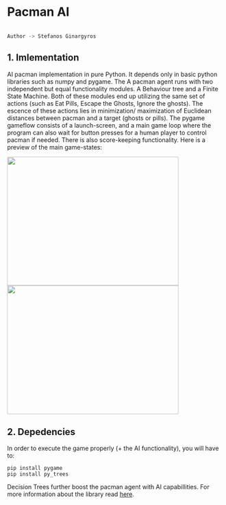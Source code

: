 # Pacman AI
```python

Author -> Stefanos Ginargyros

```

## 1. Imlementation
  
AI pacman implementation in pure Python. It depends only in basic python libraries such as numpy and pygame. The A pacman agent runs with two independent but equal functionality modules. A Behaviour tree and a Finite State Machine. Both of these modules end up utilizing the same set of actions (such as Eat Pills, Escape the Ghosts, Ignore the ghosts). The escence of these actions lies in minimization/ maximization of Euclidean distances between pacman and a target (ghosts or pills). The pygame gameflow consists of a launch-screen, and a main game loop where the program can also wait for button presses for a human player to control pacman if needed. There is also score-keeping functionality. Here is a preview of the main game-states:


<img src="https://github.com/stefgina/3d-convolution-from-scratch/blob/main/pacman1.png" width="400" height="300">
<img src="https://github.com/stefgina/3d-convolution-from-scratch/blob/main/pacman2.png" width="400" height="300">

## 2. Depedencies

In order to execute the game properly (+ the AI functionality), you will have to:

```
pip install pygame
pip install py_trees
``` 

Decision Trees further boost the pacman agent with AI capabillities. For more information about the library read [here](https://py-trees.readthedocs.io/en/devel/).


